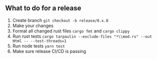## What to do for a release

1. Create branch `git checkout -b release/0.x.0`
2. Make your changes 
3. Format all changed rust files `cargo fmt` and `cargo clippy`
4. Run rust tests `cargo tarpaulin --exclude-files "*\\mod.rs" --out Html -- --test-threads=1`
5. Run node tests `yarn test`
6. Make sure release CI/CD is passing
